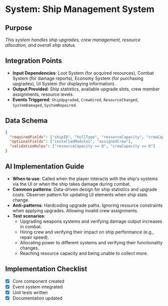 # System: Ship Management System
## Purpose
*This system handles ship upgrades, crew management, resource allocation, and overall ship status.*
## Integration Points
- **Input Dependencies**:  Loot System (for acquired resources), Combat System (for damage reports), Economy System (for purchasing upgrades), UI System (for displaying information).
- **Output Provided**: Ship statistics, available upgrade slots, crew member assignments, resource levels.
- **Events Triggered**: `ShipUpgraded`, `CrewHired`, `ResourceChanged`, `SystemDamaged`, `SystemRepaired`.
## Data Schema
```json
{
  "requiredFields": ["shipID", "hullType", "resourceCapacity", "crewCapacity"],
  "optionalFields": ["installedModules", "assignedCrew"],
  "validationRules": ["resourceCapacity >= 0", "crewCapacity >= 0"]
}
```
## AI Implementation Guide
- **When to use**: Called when the player interacts with the ship's systems via the UI or when the ship takes damage during combat.
- **Common patterns**:  Data-driven design for ship statistics and upgrade costs.  Observer pattern for updating UI elements when ship stats change.
- **Anti-patterns**: Hardcoding upgrade paths.  Ignoring resource constraints when applying upgrades.  Allowing invalid crew assignments.
- **Test scenarios**:
    - Upgrading weapons systems and verifying damage output increases in combat.
    - Hiring crew and verifying their impact on ship performance (e.g., repair speed).
    - Allocating power to different systems and verifying their functionality changes.
    - Reaching resource capacity and being unable to collect more.
## Implementation Checklist
- [x] Core component created
- [x] Event system integrated
- [x] Unit tests written
- [x] Documentation updated